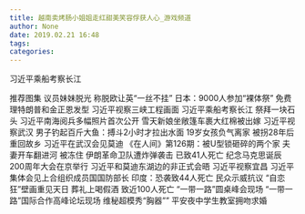 ```yaml
---
title: 越南卖烤肠小姐姐走红甜美笑容俘获人心_游戏频道
author: None
date: 2019.02.21 16:48
tags: 
categories: 
---
```

习近平乘船考察长江
<!-- more -->
                        
推荐图集
议员妹妹脱光 称脱欧让英“一丝不挂”
日本：9000人参加“裸体祭”
免费理特朗普和金正恩发型
习近平视察三峡工程画面
习近平乘船考察长江
祭拜一块石头
习近平南海阅兵多幅照片首次公开
雪天新娘坐敞篷车裹大红棉被出嫁
习近平视察武汉
男子钓起百斤大鱼：搏斗2小时才拉出水面
19岁女孩负气离家 被拐28年后重回故乡
习近平在武汉会见莫迪
《在人间》第126期：被U型锁砸碎的两个家
夫妻开车翻进河 被冻住
伊朗革命卫队遭炸弹袭击 已致41人死亡
纪念马克思诞辰200周年大会在京举行
习近平和莫迪东湖边的非正式会晤
习近平视察宜昌
习近平集体会见上合组织成员国国防部长
印度：恐袭致44人死亡 民众示威抗议
“自恋狂”壁画重见天日
葬礼上喝假酒 致近100人死亡
“一带一路”圆桌峰会现场
“一带一路”国际合作高峰论坛现场
维秘超模秀“胸器””
平安夜中学生教室拥吻求婚
